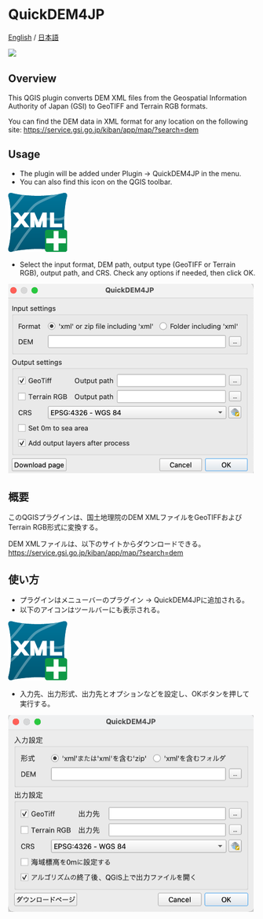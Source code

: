 # QuickDEM4JP
[English](#Overview) / [日本語](#概要)

![](./docs/img/1.gif)
## Overview

This QGIS plugin converts DEM XML files from the Geospatial Information Authority of Japan (GSI) to GeoTIFF and Terrain RGB formats.

You can find the DEM data in XML format for any location on the following site: https://service.gsi.go.jp/kiban/app/map/?search=dem

## Usage

- The plugin will be added under Plugin -> QuickDEM4JP in the menu.
- You can also find this icon on the QGIS toolbar.

![](./icon.png)

- Select the input format, DEM path, output type (GeoTIFF or Terrain RGB), output path, and CRS. Check any options if needed, then click OK.

<img src="./docs/img/ui_en.png" alt="" width="500">


## 概要

このQGISプラグインは、国土地理院のDEM XMLファイルをGeoTIFFおよびTerrain RGB形式に変換する。

DEM XMLファイルは、以下のサイトからダウンロードできる。
https://service.gsi.go.jp/kiban/app/map/?search=dem

## 使い方

- プラグインはメニューバーのプラグイン -> QuickDEM4JPに追加される。
- 以下のアイコンはツールバーにも表示される。

![](./icon.png)

- 入力先、出力形式、出力先とオプションなどを設定し、OKボタンを押して実行する。

<img src="./docs/img/ui_ja.png" alt="" width="500">